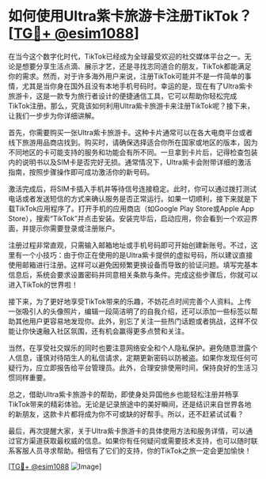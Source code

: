 # 如何使用Ultra紫卡旅游卡注册TikTok？[[TG💪+ @esim1088](https://t.me/s/esim1088)]

在当今这个数字化时代，TikTok已经成为全球最受欢迎的社交媒体平台之一。无论是想要分享生活点滴、展示才艺，还是寻找志同道合的朋友，TikTok都能满足你的需求。然而，对于许多海外用户来说，注册TikTok可能并不是一件简单的事情，尤其是当你身在国外且没有本地手机号码时。幸运的是，现在有了Ultra紫卡旅游卡，这是一款专为旅行者设计的便捷通信工具，它可以帮助你轻松完成TikTok注册。那么，究竟该如何利用Ultra紫卡旅游卡来注册TikTok呢？接下来，让我们一步步为你详细讲解。

首先，你需要购买一张Ultra紫卡旅游卡。这种卡片通常可以在各大电商平台或者线下旅游用品商店找到。购买时，请确保选择适合你所在国家或地区的版本，因为不同地区的卡可能支持的服务和功能会有所不同。一旦拿到卡片后，记得检查包装内的说明书以及SIM卡是否完好无损。通常情况下，Ultra紫卡会附带详细的激活指南，按照步骤操作即可成功激活你的新号码。

激活完成后，将SIM卡插入手机并等待信号连接稳定。此时，你可以通过拨打测试电话或者发送短信的方式来确认服务是否正常运行。如果一切顺利，接下来就是下载TikTok应用程序了。打开手机的应用商店（如Google Play Store或Apple App Store），搜索“TikTok”并点击安装。安装完毕后，启动应用，你会看到一个欢迎界面，并提示你需要登录或注册账户。

注册过程非常直观，只需输入邮箱地址或手机号码即可开始创建新账号。不过，这里有一个小技巧：由于你正在使用的是Ultra紫卡提供的虚拟号码，所以建议直接使用邮箱进行注册。这样可以避免因频繁更换设备而导致的验证问题。填写完基本信息后，系统会要求设置密码并同意相关条款与条件。完成这些步骤后，你就可以进入TikTok的世界啦！

接下来，为了更好地享受TikTok带来的乐趣，不妨花点时间完善个人资料。上传一张吸引人的头像照片，编辑一段简洁明了的自我介绍，还可以添加一些标签以帮助其他用户更容易地发现你。此外，别忘了关注一些热门话题或者挑战，这样不仅能让你快速融入社区氛围，还有机会赢得更多点赞和关注。

当然，在享受社交娱乐的同时也要注意网络安全和个人隐私保护。避免随意泄露个人信息，谨慎对待陌生人的私信请求，定期更新密码以防被盗。如果你发现任何可疑行为，应立即报告给平台管理员。此外，合理安排使用时间，保持良好的生活习惯同样重要。

总之，借助Ultra紫卡旅游卡的帮助，即使身处异国他乡也能轻松注册并畅享TikTok带来的精彩体验。无论是记录旅途中的美好瞬间，还是结识来自世界各地的新朋友，这款卡片都将成为你不可或缺的好帮手。所以，还不赶紧试试看？

最后，再次提醒大家，关于Ultra紫卡旅游卡的具体使用方法和服务详情，可以通过官方渠道获取最权威的信息。如果你有任何疑问或需要技术支持，也可以随时联系客服人员寻求帮助。相信有了它们的支持，你的TikTok之旅一定会更加愉快！

[[TG💪+ @esim1088](https://t.me/s/esim1088) ![Image](https://i.postimg.cc/4NQfJmqS/Snipaste-2025-05-13-00-14-12.png)]